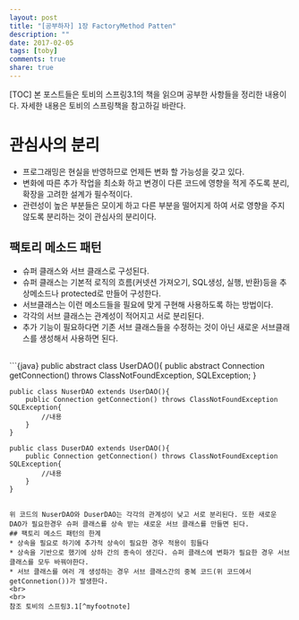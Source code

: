 ```yaml
---
layout: post
title: "[공부하자] 1장 FactoryMethod Patten"
description: ""
date: 2017-02-05
tags: [toby]
comments: true
share: true
---
```

[TOC]
본 포스트들은 토비의 스프링3.1의 책을 읽으며 공부한 사항들을 정리한 내용이다. 자세한 내용은 토비의 스프링책을 참고하길 바란다.

# 관심사의 분리
* 프로그래밍은 현실을 반영하므로 언제든 변화 할 가능성을 갖고 있다.
* 변화에 따른 추가 작업을 최소화 하고 변경이 다른 코드에 영향을 적게 주도록 분리, 확장을 고려한 설계가 필수적이다.
* 관련성이 높은 부분들은 모이게 하고 다른 부분을 떨어지게 하여 서로 영향을 주지 않도록 분리하는 것이 관심사의 분리이다.

## 팩토리 메소드 패턴
* 슈퍼 클래스와 서브 클래스로 구성된다.
* 슈퍼 클래스는 기본적 로직의 흐름(커넷션 가져오기, SQL생성, 실행, 반환)등을 추상메소드나 protected로 만들어 구성한다.
* 서브클래스는 이런 메소드들을 필요에 맞게 구현해 사용하도록 하는 방법이다.
* 각각의 서브 클래스는 관계성이 적어지고 서로 분리된다.
* 추가 기능이 필요하다면 기존 서브 클래스들을 수정하는 것이 아닌 새로운 서브클래스를 생성해서 사용하면 된다.
<br>
```{java}	
	public abstract class UserDAO(){
		public abstract Connection getConnection() throws ClassNotFoundException, SQLException;
	}

	public class NuserDAO extends UserDAO(){
		public Connection getConnection() throws ClassNotFoundException SQLException{
			//내용
		}
	}

	public class DuserDAO extends UserDAO(){
		public Connection getConnection() throws ClassNotFoundException SQLException{
			//내용
		}
	}
```

위 코드의 NuserDAO와 DuserDAO는 각각의 관계성이 낮고 서로 분리된다. 또한 새로운 DAO가 필요한경우 슈퍼 클래스를 상속 받는 새로운 서브 클래스를 만들면 된다.
## 팩토리 메소드 패턴의 한계
* 상속을 필요로 하기에 추가적 상속이 필요한 경우 적용이 힘들다
* 상속을 기반으로 했기에 상하 간의 종속이 생긴다. 슈퍼 클래스에 변화가 필요한 경우 서브 클래스를 모두 바꿔야한다.
* 서브 클래스를 여러 개 생성하는 경우 서브 클래스간의 중복 코드(위 코드에서 getConnetion())가 발생한다.
<br>
<br>
참조 토비의 스프링3.1[^myfootnote]
